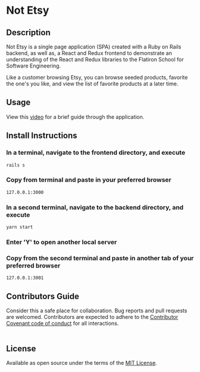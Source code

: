 # Not Etsy

## Description
Not Etsy is a single page application (SPA) created with a Ruby on Rails backend, as well as, a React and Redux frontend to demonstrate an understanding of the React and Redux libraries to the Flatiron School for Software Engineering.

Like a customer browsing Etsy, you can browse seeded products, favorite the one's you like, and view the list of favorite products at a later time.

## Usage
View this [video](https://www.loom.com/share/ab7c09071cbf4d2c959d522d14100731?sharedAppSource=personal_library) for a brief guide through the application.

## Install Instructions

### In a terminal, navigate to the frontend directory, and execute
`rails s`

### Copy from terminal and paste in your preferred browser
`127.0.0.1:3000`

### In a second terminal, navigate to the backend directory, and execute
`yarn start`

### Enter 'Y' to open another local server

### Copy from the second terminal and paste in another tab of your preferred browser
`127.0.0.1:3001`

## Contributors Guide
Consider this a safe place for collaboration. Bug reports and pull requests are welcomed. Contributors are expected to adhere to the [Contributor Covenant code of conduct](https://www.contributor-covenant.org/) for all interactions.
<br><br>

## License
Available as open source under the terms of the [MIT License](https://github.com/JenniferEstes/not-etsy.git).